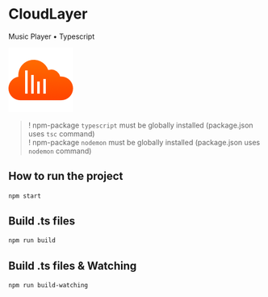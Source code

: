# CloudLayer
Music Player • Typescript

![CloudLayer](./docs_src/img/cloud-logo--128.png)

> ! npm-package `typescript` must be globally installed (package.json uses `tsc` command)
	<br>
	! npm-package `nodemon` must be globally installed (package.json uses `nodemon` command)

## How to run the project
```bash
npm start
```

## Build .ts files
```bash
npm run build
```
## Build .ts files & Watching
```bash
npm run build-watching
```